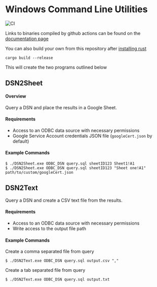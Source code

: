 # Windows Command Line Utilities

![CI](https://github.com/coop-blake/DSN2Sheet/actions/workflows/test-main.yml/badge.svg)

Links to binaries compiled by github actions can be found on the [documentation page](https://coop-blake.github.io/DSN2Sheet/)

You can also build your own from this repository after [installing rust](https://www.rust-lang.org/tools/install)

```
cargo build --release
```

This will create the two programs outlined below

## DSN2Sheet

#### Overview

Query a DSN and place the results in a Google Sheet.

#### Requirements

- Access to an ODBC data source with necessary permissions
- Google Service Account credentials JSON file (`googleCert.json` by default)

#### Example Commands

```
$ ./DSN2Sheet.exe ODBC_DSN query.sql sheetID123 Sheet1!A1
$ ./DSN2Sheet.exe ODBC_DSN query.sql sheetID123 "Sheet one!A1" path/to/custom/googleCert.json
```

## DSN2Text

Query a DSN and create a CSV text file from the results.

#### Requirements

- Access to an ODBC data source with necessary permissions
- Write access to the output file path

#### Example Commands

Create a comma separated file from query

```
$ ./DSN2Text.exe ODBC_DSN query.sql output.csv ","
```

Create a tab separated file from query

```
$ ./DSN2Text.exe ODBC_DSN query.sql output.txt
```
